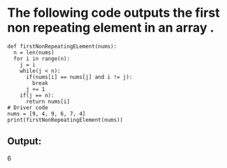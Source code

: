 # The following code outputs the first non repeating element in an array .
```
def firstNonRepeatingELement(nums):
  n = len(nums)
  for i in range(n):
    j = i
    while(j < n):
      if(nums[i] == nums[j] and i != j):
        break
      j += 1
    if(j == n):
      return nums[i]
# Driver code
nums = [9, 4, 9, 6, 7, 4]
print(firstNonRepeatingElement(nums))
```
## Output:

6
